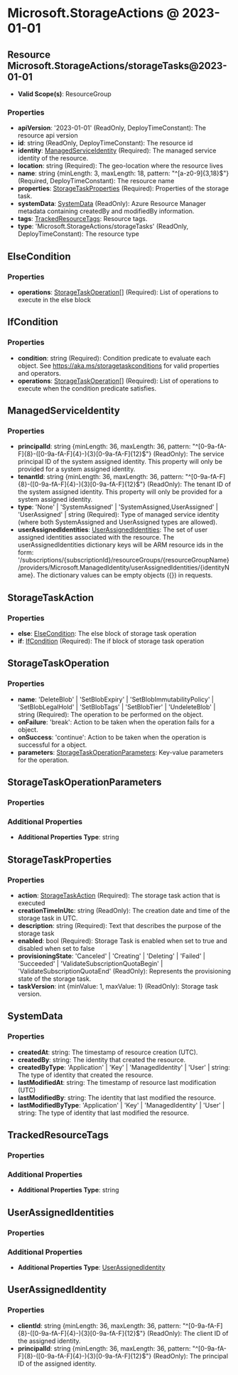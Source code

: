 # Microsoft.StorageActions @ 2023-01-01

## Resource Microsoft.StorageActions/storageTasks@2023-01-01
* **Valid Scope(s)**: ResourceGroup
### Properties
* **apiVersion**: '2023-01-01' (ReadOnly, DeployTimeConstant): The resource api version
* **id**: string (ReadOnly, DeployTimeConstant): The resource id
* **identity**: [ManagedServiceIdentity](#managedserviceidentity) (Required): The managed service identity of the resource.
* **location**: string (Required): The geo-location where the resource lives
* **name**: string {minLength: 3, maxLength: 18, pattern: "^[a-z0-9]{3,18}$"} (Required, DeployTimeConstant): The resource name
* **properties**: [StorageTaskProperties](#storagetaskproperties) (Required): Properties of the storage task.
* **systemData**: [SystemData](#systemdata) (ReadOnly): Azure Resource Manager metadata containing createdBy and modifiedBy information.
* **tags**: [TrackedResourceTags](#trackedresourcetags): Resource tags.
* **type**: 'Microsoft.StorageActions/storageTasks' (ReadOnly, DeployTimeConstant): The resource type

## ElseCondition
### Properties
* **operations**: [StorageTaskOperation](#storagetaskoperation)[] (Required): List of operations to execute in the else block

## IfCondition
### Properties
* **condition**: string (Required): Condition predicate to evaluate each object. See https://aka.ms/storagetaskconditions for valid properties and operators.
* **operations**: [StorageTaskOperation](#storagetaskoperation)[] (Required): List of operations to execute when the condition predicate satisfies.

## ManagedServiceIdentity
### Properties
* **principalId**: string {minLength: 36, maxLength: 36, pattern: "^[0-9a-fA-F]{8}-([0-9a-fA-F]{4}-){3}[0-9a-fA-F]{12}$"} (ReadOnly): The service principal ID of the system assigned identity. This property will only be provided for a system assigned identity.
* **tenantId**: string {minLength: 36, maxLength: 36, pattern: "^[0-9a-fA-F]{8}-([0-9a-fA-F]{4}-){3}[0-9a-fA-F]{12}$"} (ReadOnly): The tenant ID of the system assigned identity. This property will only be provided for a system assigned identity.
* **type**: 'None' | 'SystemAssigned' | 'SystemAssigned,UserAssigned' | 'UserAssigned' | string (Required): Type of managed service identity (where both SystemAssigned and UserAssigned types are allowed).
* **userAssignedIdentities**: [UserAssignedIdentities](#userassignedidentities): The set of user assigned identities associated with the resource. The userAssignedIdentities dictionary keys will be ARM resource ids in the form: '/subscriptions/{subscriptionId}/resourceGroups/{resourceGroupName}/providers/Microsoft.ManagedIdentity/userAssignedIdentities/{identityName}. The dictionary values can be empty objects ({}) in requests.

## StorageTaskAction
### Properties
* **else**: [ElseCondition](#elsecondition): The else block of storage task operation
* **if**: [IfCondition](#ifcondition) (Required): The if block of storage task operation

## StorageTaskOperation
### Properties
* **name**: 'DeleteBlob' | 'SetBlobExpiry' | 'SetBlobImmutabilityPolicy' | 'SetBlobLegalHold' | 'SetBlobTags' | 'SetBlobTier' | 'UndeleteBlob' | string (Required): The operation to be performed on the object.
* **onFailure**: 'break': Action to be taken when the operation fails for a object.
* **onSuccess**: 'continue': Action to be taken when the operation is successful for a object.
* **parameters**: [StorageTaskOperationParameters](#storagetaskoperationparameters): Key-value parameters for the operation.

## StorageTaskOperationParameters
### Properties
### Additional Properties
* **Additional Properties Type**: string

## StorageTaskProperties
### Properties
* **action**: [StorageTaskAction](#storagetaskaction) (Required): The storage task action that is executed
* **creationTimeInUtc**: string (ReadOnly): The creation date and time of the storage task in UTC.
* **description**: string (Required): Text that describes the purpose of the storage task
* **enabled**: bool (Required): Storage Task is enabled when set to true and disabled when set to false
* **provisioningState**: 'Canceled' | 'Creating' | 'Deleting' | 'Failed' | 'Succeeded' | 'ValidateSubscriptionQuotaBegin' | 'ValidateSubscriptionQuotaEnd' (ReadOnly): Represents the provisioning state of the storage task.
* **taskVersion**: int {minValue: 1, maxValue: 1} (ReadOnly): Storage task version.

## SystemData
### Properties
* **createdAt**: string: The timestamp of resource creation (UTC).
* **createdBy**: string: The identity that created the resource.
* **createdByType**: 'Application' | 'Key' | 'ManagedIdentity' | 'User' | string: The type of identity that created the resource.
* **lastModifiedAt**: string: The timestamp of resource last modification (UTC)
* **lastModifiedBy**: string: The identity that last modified the resource.
* **lastModifiedByType**: 'Application' | 'Key' | 'ManagedIdentity' | 'User' | string: The type of identity that last modified the resource.

## TrackedResourceTags
### Properties
### Additional Properties
* **Additional Properties Type**: string

## UserAssignedIdentities
### Properties
### Additional Properties
* **Additional Properties Type**: [UserAssignedIdentity](#userassignedidentity)

## UserAssignedIdentity
### Properties
* **clientId**: string {minLength: 36, maxLength: 36, pattern: "^[0-9a-fA-F]{8}-([0-9a-fA-F]{4}-){3}[0-9a-fA-F]{12}$"} (ReadOnly): The client ID of the assigned identity.
* **principalId**: string {minLength: 36, maxLength: 36, pattern: "^[0-9a-fA-F]{8}-([0-9a-fA-F]{4}-){3}[0-9a-fA-F]{12}$"} (ReadOnly): The principal ID of the assigned identity.

